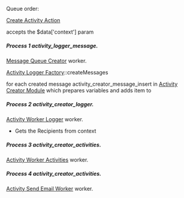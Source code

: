 Queue order:

[Create Activity Action](src/Plugin/ActivityAction/CreateActivityAction.php)

accepts the $data['context'] param

##### Process 1 activity_logger_message.

[Message Queue Creator](../activity_logger/src/Plugin/QueueWorker/MessageQueueCreator.php) worker.

[Activity Logger Factory](../activity_logger/src/Service/ActivityLoggerFactory.php)::createMessages 

for each created message activity_creator_message_insert in [Activity Creator Module](../activity_creator/activity_creator.module) which prepares
variables and adds item to 

##### Process 2 activity_creator_logger.

[Activity Worker Logger](../activity_creator/src/Plugin/QueueWorker/ActivityWorkerLogger.php) worker.

- Gets the Recipients from context

##### Process 3 activity_creator_activities.

[Activity Worker Activities](../activity_creator/src/Plugin/QueueWorker/ActivityWorkerActivities.php) worker.

##### Process 4 activity_creator_activities.

[Activity Send Email Worker](../activity_send/modules/activity_send_email/src/Plugin/QueueWorker/ActivitySendEmailWorker.php) worker.
